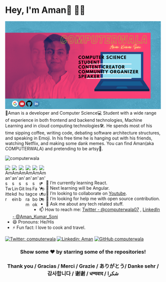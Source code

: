 # Hey, I'm Aman👋 👨‍💻

<img src="https://raw.githubusercontent.com/computerwala/computerwala/master/Aman Kumar Soni.png" alt="banner that says Aman Kumar Soni - computer science student">
👦Aman is a developer and Computer Science💻 Student with a wide range of experience in both frontend and backend technologies, Machine Learning and in cloud computing technologies🛠. He spends most of his time sipping coffee, writing code, debating software architecture structures, and speaking in Emoji. In his free time he is hanging out with his friends, watching Netflix, and making some dank memes. You can find Aman(aka COMPUTERWALA) and pretending to be artsy🎈.


<p align="left"> <img src="https://komarev.com/ghpvc/?username=computerwala&label=Views&color=blue&style=plastic" alt="computerwala" /> </p>

<a href="https://twitter.com/computerwala07">
  <img align="left" alt="Aman's Twitter" width="22px" src="https://cdn.jsdelivr.net/npm/simple-icons@v3/icons/twitter.svg" />
</a>
<a href="https://www.linkedin.com/in/aman-kumar-soni/">
  <img align="left" alt="Aman's Linkdein" width="22px" src="https://cdn.jsdelivr.net/npm/simple-icons@v3/icons/linkedin.svg" />
</a>
<a href="https://github.com/computerwala">
  <img align="left" alt="Aman's Github" width="22px" src="https://cdn.jsdelivr.net/npm/simple-icons@v3/icons/github.svg" />
</a>
<a href="https://www.instagram.com/__kind.of.solivagant__/">
  <img align="left" alt="Aman's Instagram" width="22px" src="https://cdn.jsdelivr.net/npm/simple-icons@v3/icons/instagram.svg" />
</a>
<a href="https://www.facebook.com/computerwala1293575">
  <img align="left" alt="Aman's Facebook" width="22px" src="https://cdn.jsdelivr.net/npm/simple-icons@v3/icons/facebook.svg" />
</a>
<a href="https://www.youtube.com/channel/UC5jXmD6FVuBLo7mIIA-PiaQ?view_as=subscriber">
  <img align="left" alt="Aman's Youtube" width="22px" src="https://cdn.jsdelivr.net/npm/simple-icons@v3/icons/youtube.svg" />
</a>

<br/>
<br/>



- 🌱 I’m currently learning React.
- 🌱 Next learning will be Angular.
- 👯 I’m looking to collaborate on [Youtube](https://www.youtube.com/channel/UC5jXmD6FVuBLo7mIIA-PiaQ?view_as=subscriber).
- 🤔 I’m looking for help me with open source contribution.
- 💬 Ask me about any tech related stuff.
- 📫 How to reach me: [Twitter - @computerwala07](https://twitter.com/computerwala07) , [LinkedIn - @Aman_Kumar_Soni](https://www.linkedin.com/in/aman-kumar-soni/)
- 😄 Pronouns: He/His
- ⚡ Fun fact: I love to cook and travel.

[![Twitter: computerwala](https://img.shields.io/twitter/follow/computerwala?style=social)](https://twitter.com/computerwala07)
[![Linkedin: Aman](https://img.shields.io/badge/-computerwala-blue?style=flat-square&logo=Linkedin&logoColor=white&link=https://www.linkedin.com/in/computerwala/)](https://www.linkedin.com/in/aman-kumar-soni/)
[![GitHub computerwala](https://img.shields.io/github/followers/computerwala?label=follow&style=social)](https://github.com/computerwala)



<div align="center">

### Show some ❤️ by starring some of the repositories!
### Thank you / Gracias / Merci / Grazie / ありがとう/ Danke sehr / 감사합니다 / 谢谢 / धन्यवाद / شكرا


</div>
